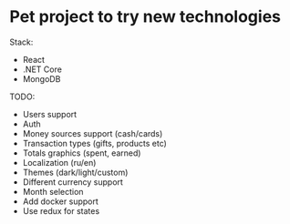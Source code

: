 # Pet project to try new technologies

Stack:

* React
* .NET Core
* MongoDB

TODO:

* Users support
* Auth
* Money sources support (cash/cards)
* Transaction types (gifts, products etc)
* Totals graphics (spent, earned)
* Localization (ru/en)
* Themes (dark/light/custom)
* Different currency support
* Month selection
* Add docker support
* Use redux for states
